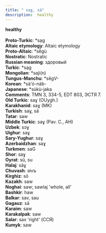```yaml
---
title: " saɣ, sā"
description:  healthy
---
```

<p data-pagefind-weight="0.5">
<strong> healthy</strong><br><br>
<strong>Proto-Turkic</strong>:  *sạg<br>
<strong>Altaic etymology</strong>:  Altaic etymology<br>
<strong> Proto-Altaic</strong>:  *sḕgù<br>
<strong>Nostratic</strong>:  Nostratic<br>
<strong>Russian meaning</strong>:  здоровый<br>
<strong>Turkic</strong>:  *sạg<br>
<strong>Mongolian</strong>:  *saji(n)<br>
<strong>Tungus-Manchu</strong>:  *sēgV-<br>
<strong>Korean</strong>:  *sà'ó-náb-<br>
<strong>Japanese</strong>:  *sùkù-jaka<br>
<strong>Comments</strong>:  TMN 3, 334-5, EDT 803, ЭСТЯ 7.<br>
<strong>Old Turkic</strong>:  saɣ (OUygh.)<br>
<strong>Karakhanid</strong>:  saɣ (MK)<br>
<strong>Turkish</strong>:  saɣ, sā<br>
<strong>Tatar</strong>:  saw<br>
<strong>Middle Turkic</strong>:  saɣ (Pav. C., AH)<br>
<strong>Uzbek</strong>:  sɔɣ<br>
<strong>Uighur</strong>:  saɣ<br>
<strong>Sary-Yughur</strong>:  saɣ<br>
<strong>Azerbaidzhan</strong>:  saɣ<br>
<strong>Turkmen</strong>:  saG<br>
<strong>Shor</strong>:  saɣ<br>
<strong>Oyrat</strong>:  sū, su<br>
<strong>Halaj</strong>:  sāɣ<br>
<strong>Chuvash</strong>:  sɨvъ<br>
<strong>Kirghiz</strong>:  sō<br>
<strong>Kazakh</strong>:  saw<br>
<strong>Noghai</strong>:  saw; sawlaj 'whole, all'<br>
<strong>Bashkir</strong>:  haw<br>
<strong>Balkar</strong>:  sav, sau<br>
<strong>Gagauz</strong>:  sā<br>
<strong>Karaim</strong>:  saw<br>
<strong>Karakalpak</strong>:  saw<br>
<strong>Salar</strong>:  sax 'right' (ССЯ)<br>
<strong>Kumyk</strong>:  saw<br>

</p>
